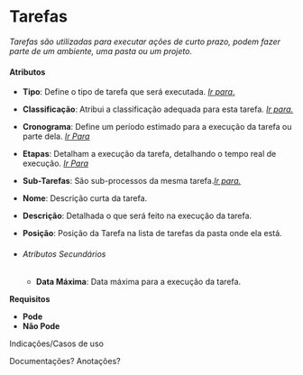 # Tarefas

*Tarefas são utilizadas para executar ações de curto prazo, podem fazer parte de um ambiente, uma pasta ou um projeto.*

#### Atributos

- **Tipo**: Define o tipo de tarefa que será executada. [*Ir para*.](Tarefa-Tipo.md)

- **Classificação**: Atribui a classificação adequada para esta tarefa. [*Ir para.*](Tarefa-Classificação.md)

- **Cronograma**: Define um período estimado para a execução da tarefa ou parte dela. [*Ir Para*](./cronograma/cronograma.md)

- **Etapas**: Detalham a execução da tarefa, detalhando o tempo real de execução. [*Ir Para*](./etapa/etapa.md)

- **Sub-Tarefas**: São sub-processos da mesma tarefa.[*Ir para.*](Tarefa-Sub-Tarefa.md)

- **Nome**: Descrição curta da tarefa.

- **Descrição**: Detalhada o que será feito na execução da tarefa.

- **Posição**: Posição da Tarefa na lista de tarefas da pasta onde ela está.

- ###### Atributos Secundários

  - **Data Máxima**: Data máxima para a execução da tarefa.

**Requisitos**

- **Pode**
- **Não Pode**

Indicações/Casos de uso





Documentações? Anotações?